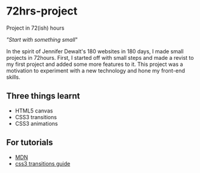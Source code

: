 72hrs-project
=============

Project in 72(ish) hours

*"Start with something small*"

In the spirit of Jennifer Dewalt's 180 websites in 180 days, I made small projects in 72hours. First, I started off with small steps and made a revist to my first project and added some more features to it.
This project was a motivation to experiment with a new technology and hone my front-end skills.

## Three things learnt
* HTML5 canvas 
* CSS3 transitions
* CSS3 animations

## For tutorials
* [MDN](https://developer.mozilla.org/en-US/docs/Web/Guide/CSS/Using_CSS_transitions)
* [css3 transitions guide](http://www.adobe.com/devnet/html5/articles/using-css3-transitions-a-comprehensive-guide.html)
